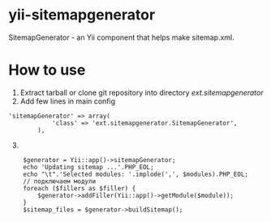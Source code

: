 yii-sitemapgenerator
==========

SitemapGenerator - an Yii component that helps make sitemap.xml.

How to use
==========
1. Extract tarball or clone git repository into directory *ext.sitemapgenerator* 
2. Add few lines in main config

```
'sitemapGenerator' => array(
			'class' => 'ext.sitemapgenerator.SitemapGenerator',
		),
```

3. 
```
	$generator = Yii::app()->sitemapGenerator;
	echo 'Updating sitemap ...'.PHP_EOL;
	echo "\t".'Selected modules: '.implode(',', $modules).PHP_EOL;
	// подключаем модули
	foreach ($fillers as $filler) {
		$generator->addFiller(Yii::app()->getModule($module));
	}
	$sitemap_files = $generator->buildSitemap();
```
